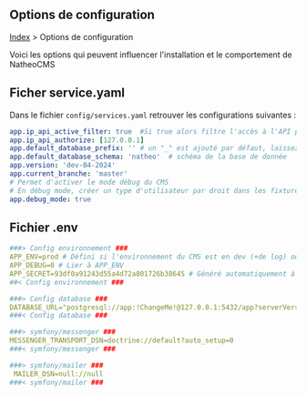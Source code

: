## Options de configuration

[Index](../../index.md) > Options de configuration

Voici les options qui peuvent influencer l'installation et le comportement de NatheoCMS

## Ficher service.yaml

Dans le fichier ``config/services.yaml`` retrouver les configurations suivantes :

````yaml
app.ip_api_active_filter: true  #Si true alors filtre l'accès à l'API par les API défini dans app.ip_api_authorize
app.ip_api_authorize: [127.0.0.1]
app.default_database_prefix: '' # un "_" est ajouté par défaut, laissez vide si pas de prefix
app.default_database_schema: 'natheo'  # schéma de la base de donnée
app.version: 'dev-04-2024'
app.current_branche: 'master'
# Permet d'activer le mode débug du CMS
# En débug mode, créer un type d'utilisateur par droit dans les fixtures
app.debug_mode: true
````
## Fichier .env

````yaml
###> Config environnement ###
APP_ENV=prod # Défini si l'environnement du CMS est en dev (+de log) ou prod
APP_DEBUG=0 # Lier à APP_ENV
APP_SECRET=93df0a91243d55a4d72a801726b38645 # Généré automatiquement à l'installation
##< Config environnement ###

###> Config database ###
DATABASE_URL="postgresql://app:!ChangeMe!@127.0.0.1:5432/app?serverVersion=16&charset=utf8"
###< Config database ###

###> symfony/messenger ###
MESSENGER_TRANSPORT_DSN=doctrine://default?auto_setup=0
###< symfony/messenger ###

###> symfony/mailer ###
 MAILER_DSN=null://null
###< symfony/mailer ###
````
